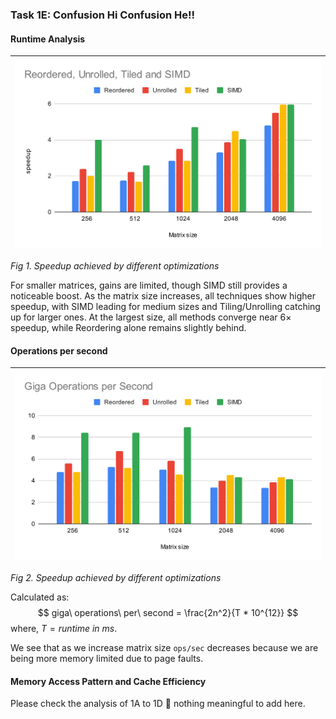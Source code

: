 ### Task 1E: Confusion Hi Confusion He!!

#### Runtime Analysis

| ![loop overhead vs stride](../Task1/images/Reordered,%20Unrolled,%20Tiled%20and%20SIMD.svg) |
|-|
*Fig 1. Speedup achieved by different optimizations*

For smaller matrices, gains are limited, though SIMD still provides a noticeable boost. As the matrix size increases, all techniques show higher speedup, with SIMD leading for medium sizes and Tiling/Unrolling catching up for larger ones. At the largest size, all methods converge near 6× speedup, while Reordering alone remains slightly behind.

#### Operations per second
| ![loop overhead vs stride](../Task1/images/Giga%20Operations%20per%20Second.svg) |
|-|
*Fig 2. Speedup achieved by different optimizations*

Calculated as:
$$
giga\ operations\ per\ second = \frac{2n^2}{T * 10^{12}}
$$
where, $T=runtime\ in\ ms$. 

We see that as we increase matrix size `ops/sec` decreases because we are being more memory limited due to page faults. 

#### Memory Access Pattern and Cache Efficiency
Please check the analysis of 1A to 1D :pray: nothing meaningful to add here.  